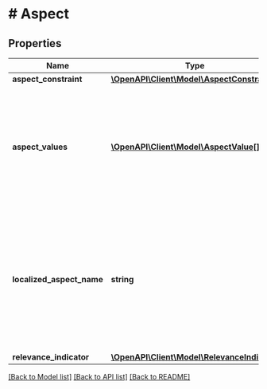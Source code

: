 # # Aspect

## Properties

Name | Type | Description | Notes
------------ | ------------- | ------------- | -------------
**aspect_constraint** | [**\OpenAPI\Client\Model\AspectConstraint**](AspectConstraint.md) |  | [optional]
**aspect_values** | [**\OpenAPI\Client\Model\AspectValue[]**](AspectValue.md) | A list of valid values for this aspect (for example: Red, Green, and Blue), along with any constraints on those values. | [optional]
**localized_aspect_name** | **string** | The localized name of this aspect (for example: Colour on the eBay UK site). Note: This name is always localized for the specified marketplace. | [optional]
**relevance_indicator** | [**\OpenAPI\Client\Model\RelevanceIndicator**](RelevanceIndicator.md) |  | [optional]

[[Back to Model list]](../../README.md#models) [[Back to API list]](../../README.md#endpoints) [[Back to README]](../../README.md)
